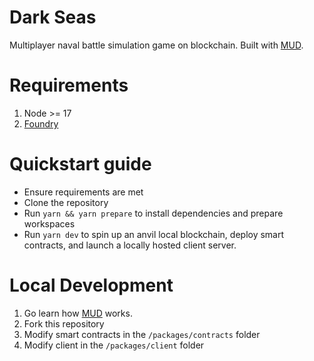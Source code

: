 # Dark Seas

Multiplayer naval battle simulation game on blockchain. Built with <a href = https://github.com/latticexyz/mud> MUD</a>.

# Requirements

1. Node >= 17
2. <a href = https://book.getfoundry.sh/getting-started/installation>Foundry</a>

# Quickstart guide

- Ensure requirements are met
- Clone the repository
- Run `yarn && yarn prepare` to install dependencies and prepare workspaces
- Run `yarn dev` to spin up an anvil local blockchain, deploy smart contracts, and launch a locally hosted client server.

# Local Development

1. Go learn how <a href = https://github.com/latticexyz/mud> MUD</a> works.
2. Fork this repository
3. Modify smart contracts in the `/packages/contracts` folder
4. Modify client in the `/packages/client` folder
